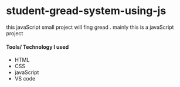 # student-gread-system-using-js
<p>this javaScript small project will fing gread . mainly this is a javaScript project</p>

<h4>Tools/ Technology I used</h4>
<ul>
<li>HTML</li>
<li>CSS</li>
<li>javaScript</li>
<li>VS code</li></ul>
